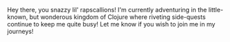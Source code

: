 Hey there, you snazzy lil' rapscallions! I'm currently adventuring in the little-known, but wonderous kingdom of Clojure where riveting side-quests continue to keep me quite busy! Let me know if you wish to join me in my journeys!
